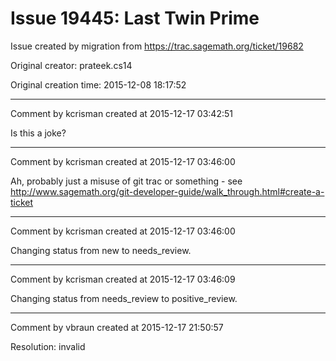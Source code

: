 # Issue 19445: Last Twin Prime

Issue created by migration from https://trac.sagemath.org/ticket/19682

Original creator: prateek.cs14

Original creation time: 2015-12-08 18:17:52




---

Comment by kcrisman created at 2015-12-17 03:42:51

Is this a joke?


---

Comment by kcrisman created at 2015-12-17 03:46:00

Ah, probably just a misuse of git trac or something - see http://www.sagemath.org/git-developer-guide/walk_through.html#create-a-ticket


---

Comment by kcrisman created at 2015-12-17 03:46:00

Changing status from new to needs_review.


---

Comment by kcrisman created at 2015-12-17 03:46:09

Changing status from needs_review to positive_review.


---

Comment by vbraun created at 2015-12-17 21:50:57

Resolution: invalid
